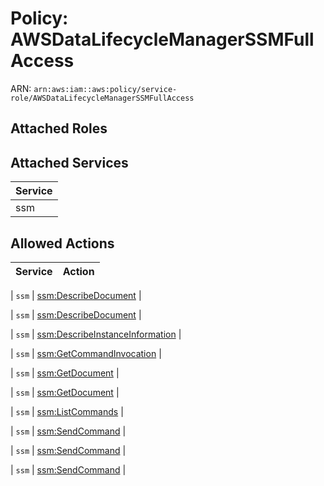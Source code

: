 # Policy: AWSDataLifecycleManagerSSMFullAccess

ARN: `arn:aws:iam::aws:policy/service-role/AWSDataLifecycleManagerSSMFullAccess`

## Attached Roles

## Attached Services

| Service |
|---------|
| ssm |

## Allowed Actions

| Service | Action |
|:-------:|--------|

| `ssm` | [ssm:DescribeDocument](../actions.md#ssm:describedocument) |

| `ssm` | [ssm:DescribeDocument](../actions.md#ssm:describedocument) |

| `ssm` | [ssm:DescribeInstanceInformation](../actions.md#ssm:describeinstanceinformation) |

| `ssm` | [ssm:GetCommandInvocation](../actions.md#ssm:getcommandinvocation) |

| `ssm` | [ssm:GetDocument](../actions.md#ssm:getdocument) |

| `ssm` | [ssm:GetDocument](../actions.md#ssm:getdocument) |

| `ssm` | [ssm:ListCommands](../actions.md#ssm:listcommands) |

| `ssm` | [ssm:SendCommand](../actions.md#ssm:sendcommand) |

| `ssm` | [ssm:SendCommand](../actions.md#ssm:sendcommand) |

| `ssm` | [ssm:SendCommand](../actions.md#ssm:sendcommand) |
